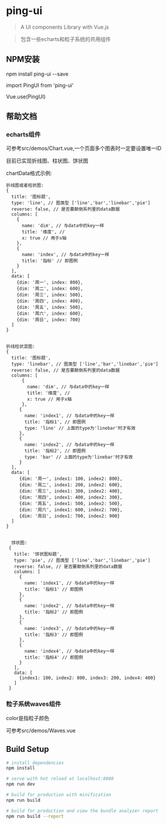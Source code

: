 # ping-ui

> A UI components Library with Vue.js

> 包含一些echarts和粒子系统的共用组件

## NPM安装

npm install ping-ui --save

import PingUI from 'ping-ui'

Vue.use(PingUI)

## 帮助文档

### echarts组件

<p-chart :data="chartData" id="chart"></p-chart>

可参考src/demos/Chart.vue,一个页面多个图表时一定要设置唯一ID

目前已实现折线图、柱状图、饼状图

chartData格式示例:

    折线图或者柱状图:
    {                
      title: '图标题',
      type: 'line', // 图类型 ['line','bar','linebar','pie']
      reverse: false, // 是否要颠倒系列里的data数据
      columns: [
        {
          name: 'dim', // 与data中的key一样
          title: '维度', //
          x: true // 用于x轴
        },
        {
          name: 'index', // 与data中的key一样
          title: '指标' // 即图例
        }
      ],
      data: [
        {dim: '周一', index: 800},
        {dim: '周二', index: 600},
        {dim: '周三', index: 500},
        {dim: '周四', index: 400},
        {dim: '周五', index: 500},
        {dim: '周六', index: 600},
        {dim: '周日', index: 700}
      ]         
    }
    
    
    折线柱状混图:
    {                
      title: '图标题',
      type: 'linebar', // 图类型 ['line','bar','linebar','pie']
      reverse: false, // 是否要颠倒系列里的data数据
      columns: [
          {
            name: 'dim', // 与data中的key一样
            title: '维度', //
            x: true // 用于x轴
          },
         {
           name: 'index1', // 与data中的key一样
           title: '指标1', // 即图例
           type: 'line' // 上面的type为'linebar'时才有效
         },
         {
           name: 'index2', // 与data中的key一样
           title: '指标2', // 即图例
           type: 'bar' // 上面的type为'linebar'时才有效
         }
      ],
      data: [
         {dim: '周一', index1: 100, index2: 800},
         {dim: '周二', index1: 200, index2: 600},
         {dim: '周三', index1: 300, index2: 400},
         {dim: '周四', index1: 400, index2: 300},
         {dim: '周五', index1: 500, index2: 500},
         {dim: '周六', index1: 600, index2: 700},
         {dim: '周日', index1: 700, index2: 900}
      ]         
    }
    
    
      饼状图:
     {
       title: '饼状图标题',
       type: 'pie', // 图类型 ['line','bar','linebar','pie']
       reverse: false, // 是否要颠倒系列里的data数据
       columns: [
         {
           name: 'index1', // 与data中的key一样
           title: '指标1' // 即图例
         },
         {
           name: 'index2', // 与data中的key一样
           title: '指标2' // 即图例
         },
         {
           name: 'index3', // 与data中的key一样
           title: '指标3' // 即图例
         },
         {
           name: 'index4', // 与data中的key一样
           title: '指标4' // 即图例
         }
       ],
       data: [
         {index1: 100, index2: 800, index3: 200, index4: 400}
       ]
     }


### 粒子系统waves组件


<p-waves color="#00BFFF"></p-waves>

color是指粒子颜色

可参考src/demos/Waves.vue


## Build Setup

``` bash
# install dependencies
npm install

# serve with hot reload at localhost:8080
npm run dev

# build for production with minification
npm run build

# build for production and view the bundle analyzer report
npm run build --report
```
